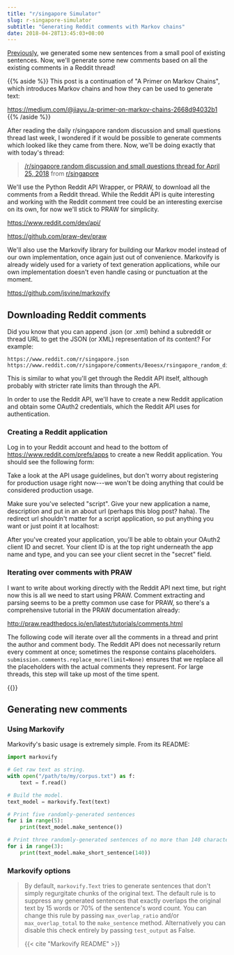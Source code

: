 ```yaml
---
title: "r/singapore Simulator"
slug: r-singapore-simulator
subtitle: "Generating Reddit comments with Markov chains"
date: 2018-04-28T13:45:03+08:00
---
```


[Previously](https://medium.com/@jiayu./a-primer-on-markov-chains-2668d94032b1), we generated some new sentences from a small pool of existing sentences. Now, we'll generate some new comments based on all the existing comments in a Reddit thread!

{{% aside %}}
This post is a continuation of "A Primer on Markov Chains", which introduces Markov chains and how they can be used to generate text:

https://medium.com/@jiayu./a-primer-on-markov-chains-2668d94032b1
{{% /aside %}}

After reading the daily r/singapore random discussion and small questions thread last week, I wondered if it would be possible to generate comments which looked like they came from there. Now, we'll be doing exactly that with today's thread:

<blockquote class="reddit-card" data-card-created="1524920596"><a href="https://www.reddit.com/r/singapore/comments/8eoesx/rsingapore_random_discussion_and_small_questions/?ref=share&ref_source=embed">/r/singapore random discussion and small questions thread for April 25, 2018</a> from <a href="http://www.reddit.com/r/singapore">r/singapore</a></blockquote>
<script async src="//embed.redditmedia.com/widgets/platform.js" charset="UTF-8"></script>

We'll use the Python Reddit API Wrapper, or PRAW, to download all the comments from a Reddit thread. While the Reddit API is quite interesting and working with the Reddit comment tree could be an interesting exercise on its own, for now we'll stick to PRAW for simplicity.

https://www.reddit.com/dev/api/

https://github.com/praw-dev/praw

We'll also use the Markovify library for building our Markov model instead of our own implementation, once again just out of convenience. Markovify is already widely used for a variety of text generation applications, while our own implementation doesn't even handle casing or punctuation at the moment.

https://github.com/jsvine/markovify

## Downloading Reddit comments

Did you know that you can append .json (or .xml) behind a subreddit or thread URL to get the JSON (or XML) representation of its content? For example:

```
https://www.reddit.com/r/singapore.json
https://www.reddit.com/r/singapore/comments/8eoesx/rsingapore_random_discussion_and_small_questions.json
```

This is similar to what you'll get through the Reddit API itself, although probably with stricter rate limits than through the API.

In order to use the Reddit API, we'll have to create a new Reddit application and obtain some OAuth2 credentials, which the Reddit API uses for authentication.

### Creating a Reddit application

Log in to your Reddit account and head to the bottom of https://www.reddit.com/prefs/apps to create a new Reddit application. You should see the following form:

Take a look at the API usage guidelines, but don't worry about registering for production usage right now---we won't be doing anything that could be considered production usage.

Make sure you've selected "script". Give your new application a name, description and put in an about url (perhaps this blog post? haha). The redirect url shouldn't matter for a script application, so put anything you want or just point it at localhost:

After you've created your application, you'll be able to obtain your OAuth2 client ID and secret. Your client ID is at the top right underneath the app name and type, and you can see your client secret in the "secret" field.

### Iterating over comments with PRAW

I want to write about working directly with the Reddit API next time, but right now this is all we need to start using PRAW. Comment extracting and parsing seems to be a pretty common use case for PRAW, so there's a comprehensive tutorial in the PRAW documentation already:

http://praw.readthedocs.io/en/latest/tutorials/comments.html

The following code will iterate over all the comments in a thread and print the author and comment body. The Reddit API does not necessarily return every comment at once; sometimes the response contains placeholders. `submission.comments.replace_more(limit=None)` ensures that we replace all the placeholders with the actual comments they represent. For large threads, this step will take up most of the time spent.

{{<gist yi-jiayu b2e9f6ee45318dd2d9cc5aa5cfdeeed0>}}

## Generating new comments
### Using Markovify
Markovify's basic usage is extremely simple. From its README:

```python
import markovify

# Get raw text as string.
with open("/path/to/my/corpus.txt") as f:
    text = f.read()

# Build the model.
text_model = markovify.Text(text)

# Print five randomly-generated sentences
for i in range(5):
    print(text_model.make_sentence())

# Print three randomly-generated sentences of no more than 140 characters
for i in range(3):
    print(text_model.make_short_sentence(140))
```

### Markovify options
> By default, `markovify.Text` tries to generate sentences that don't simply regurgitate chunks of the original text. The default rule is to suppress any generated sentences that exactly overlaps the original text by 15 words or 70% of the sentence's word count. You can change this rule by passing `max_overlap_ratio` and/or `max_overlap_total` to the `make_sentence` method. Alternatively you can disable this check entirely by passing `test_output` as False.
>
> {{< cite "Markovify README" >}}
